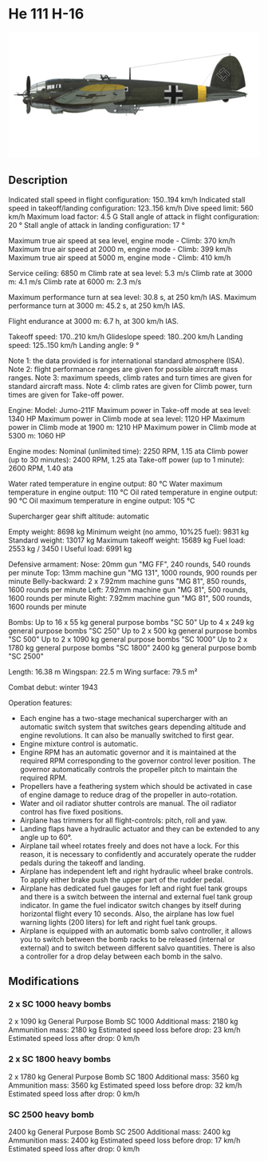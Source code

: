 # He 111 H-16

![he111h16](../images/he111h16.png)

## Description

Indicated stall speed in flight configuration: 150..194 km/h
Indicated stall speed in takeoff/landing configuration: 123..156 km/h
Dive speed limit: 560 km/h
Maximum load factor: 4.5 G
Stall angle of attack in flight configuration: 20 °
Stall angle of attack in landing configuration: 17 °

Maximum true air speed at sea level, engine mode - Climb: 370 km/h
Maximum true air speed at 2000 m, engine mode - Climb: 399 km/h
Maximum true air speed at 5000 m, engine mode - Climb: 410 km/h

Service ceiling: 6850 m
Climb rate at sea level: 5.3 m/s
Climb rate at 3000 m: 4.1 m/s
Climb rate at 6000 m: 2.3 m/s

Maximum performance turn at sea level: 30.8 s, at 250 km/h IAS.
Maximum performance turn at 3000 m: 45.2 s, at 250 km/h IAS.

Flight endurance at 3000 m: 6.7 h, at 300 km/h IAS.

Takeoff speed: 170..210 km/h
Glideslope speed: 180..200 km/h
Landing speed: 125..150 km/h
Landing angle: 9 °

Note 1: the data provided is for international standard atmosphere (ISA).
Note 2: flight performance ranges are given for possible aircraft mass ranges.
Note 3: maximum speeds, climb rates and turn times are given for standard aircraft mass.
Note 4: climb rates are given for Climb power, turn times are given for Take-off power.

Engine:
Model: Jumo-211F
Maximum power in Take-off mode at sea level: 1340 HP
Maximum power in Climb mode at sea level: 1120 HP
Maximum power in Climb mode at 1900 m: 1210 HP
Maximum power in Climb mode at 5300 m: 1060 HP

Engine modes:
Nominal (unlimited time): 2250 RPM, 1.15 ata
Climb power (up to 30 minutes): 2400 RPM, 1.25 ata
Take-off power (up to 1 minute): 2600 RPM, 1.40 ata

Water rated temperature in engine output: 80 °C
Water maximum temperature in engine output: 110 °C
Oil rated temperature in engine output: 90 °C
Oil maximum temperature in engine output: 105 °C

Supercharger gear shift altitude: automatic 

Empty weight: 8698 kg
Minimum weight (no ammo, 10%25 fuel): 9831 kg
Standard weight: 13017 kg
Maximum takeoff weight: 15689 kg
Fuel load: 2553 kg / 3450 l
Useful load: 6991 kg

Defensive armament:
Nose: 20mm gun "MG FF", 240 rounds, 540 rounds per minute
Top: 13mm machine gun "MG 131", 1000 rounds, 900 rounds per minute
Belly-backward: 2 x 7.92mm machine guns "MG 81", 850 rounds, 1600 rounds per minute
Left: 7.92mm machine gun "MG 81", 500 rounds, 1600 rounds per minute
Right: 7.92mm machine gun "MG 81", 500 rounds, 1600 rounds per minute

Bombs:
Up to 16 x 55 kg general purpose bombs "SC 50"
Up to 4 x 249 kg general purpose bombs "SC 250"
Up to 2 x 500 kg general purpose bombs "SC 500"
Up to 2 x 1090 kg general purpose bombs "SC 1000"
Up to 2 x 1780 kg general purpose bombs "SC 1800"
2400 kg general purpose bomb "SC 2500"

Length: 16.38 m
Wingspan: 22.5 m
Wing surface: 79.5 m²

Combat debut: winter 1943

Operation features:
- Each engine has a two-stage mechanical supercharger with an automatic switch system that switches gears depending altitude and engine revolutions. It can also be manually switched to first gear.
- Engine mixture control is automatic.
- Engine RPM has an automatic governor and it is maintained at the required RPM corresponding to the governor control lever position. The governor automatically controls the propeller pitch to maintain the required RPM.
- Propellers have a feathering system which should be activated in case of engine damage to reduce drag of the propeller in auto-rotation.
- Water and oil radiator shutter controls are manual. The oil radiator control has five fixed positions.
- Airplane has trimmers for all flight-controls: pitch, roll and yaw.
- Landing flaps have a hydraulic actuator and they can be extended to any angle up to 60°.
- Airplane tail wheel rotates freely and does not have a lock. For this reason, it is necessary to confidently and accurately operate the rudder pedals during the takeoff and landing.
- Airplane has independent left and right hydraulic wheel brake controls. To apply either brake push the upper part of the rudder pedal.
- Airplane has dedicated fuel gauges for left and right fuel tank groups and there is a switch between the internal and external fuel tank group indicator. In game the fuel indicator switch changes by itself during horizontal flight every 10 seconds. Also, the airplane has low fuel warning lights (200 liters) for left and right fuel tank groups.
- Airplane is equipped with an automatic bomb salvo controller, it allows you to switch between the bomb racks to be released (internal or external) and to switch between different salvo quantities. There is also a controller for a drop delay between each bomb in the salvo.

## Modifications


### 2 x SC 1000 heavy bombs

2 x 1090 kg General Purpose Bomb SC 1000
Additional mass: 2180 kg
Ammunition mass: 2180 kg
Estimated speed loss before drop: 23 km/h
Estimated speed loss after drop: 0 km/h

### 2 x SC 1800 heavy bombs

2 x 1780 kg General Purpose Bomb SC 1800
Additional mass: 3560 kg
Ammunition mass: 3560 kg
Estimated speed loss before drop: 32 km/h
Estimated speed loss after drop: 0 km/h

### SC 2500 heavy bomb

2400 kg General Purpose Bomb SC 2500
Additional mass: 2400 kg
Ammunition mass: 2400 kg
Estimated speed loss before drop: 17 km/h
Estimated speed loss after drop: 0 km/h
